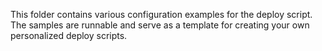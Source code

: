 This folder contains various configuration examples for the deploy script. The samples are runnable and serve as a template for creating your own personalized deploy scripts.
